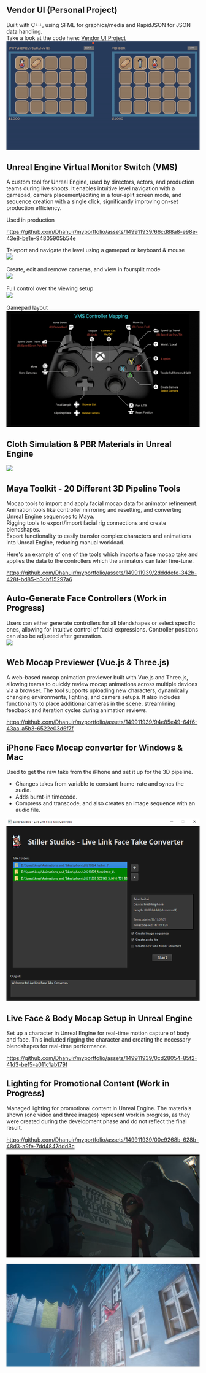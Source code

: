 ## Vendor UI (Personal Project)
Built with C++, using SFML for graphics/media and RapidJSON for JSON data handling.<br />
Take a look at the code here: [Vendor UI Project](https://github.com/Dhanuir/myportfolio/tree/main/ProjectImages/SFML/Code)<br />
![](ProjectImages/SFML/Inventory.gif)

## Unreal Engine Virtual Monitor Switch (VMS)
A custom tool for Unreal Engine, used by directors, actors, and production teams during live shoots. It enables intuitive level navigation with a gamepad, camera placement/editing in a four-split screen mode, and sequence creation with a single click, significantly improving on-set production efficiency. <br />

Used in production

https://github.com/Dhanuir/myportfolio/assets/149911939/66cd88a8-e98e-43e8-be1e-94805905b54e

Teleport and navigate the level using a gamepad or keyboard & mouse<br />
![](ProjectImages/VMS/gifs/VMS_Teleport.gif)

Create, edit and remove cameras, and view in foursplit mode<br />
![](ProjectImages/VMS/gifs/VMS_CreateCameras.gif)

Full control over the viewing setup<br />
![](ProjectImages/VMS/gifs/VMS_Foursplit.gif)

Gamepad layout<br />
![](ProjectImages/VMS/images/GamepadLayout.PNG)

## Cloth Simulation & PBR Materials in Unreal Engine
![](ProjectImages/cloth_sim/cloth_sim_01.gif)

## Maya Toolkit - 20 Different 3D Pipeline Tools
Mocap tools to import and apply facial mocap data for animator refinement.<br />
Animation tools like controller mirroring and resetting, and converting Unreal Engine sequences to Maya.<br />
Rigging tools to export/import facial rig connections and create blendshapes.<br />
Export functionality to easily transfer complex characters and animations into Unreal Engine, reducing manual workload.<br />

Here's an example of one of the tools which imports a face mocap take and applies the data to the controllers which the animators can later fine-tune.<br />

https://github.com/Dhanuir/myportfolio/assets/149911939/2ddddefe-342b-428f-bd85-b3cbf15297a6

## Auto-Generate Face Controllers (Work in Progress)
Users can either generate controllers for all blendshapes or select specific ones, allowing for intuitive control of facial expressions. Controller positions can also be adjusted after generation.<br />
![](ProjectImages/AutoFaceControllers/AutoFaceControllers_03.gif)

## Web Mocap Previewer (Vue.js & Three.js)
A web-based mocap animation previewer built with Vue.js and Three.js, allowing teams to quickly review mocap animations across multiple devices via a browser. The tool supports uploading new characters, dynamically changing environments, lighting, and camera setups. It also includes functionality to place additional cameras in the scene, streamlining feedback and iteration cycles during animation reviews.<br />

https://github.com/Dhanuir/myportfolio/assets/149911939/94e85e49-64f6-43aa-a5b3-6522e03d6f7f

## iPhone Face Mocap converter for Windows & Mac
Used to get the raw take from the iPhone and set it up for the 3D pipeline.<br />
- Changes takes from variable to constant frame-rate and syncs the audio.<br />
- Adds burnt-in timecode.<br />
- Compress and transcode, and also creates an image sequence with an audio file.<br />

![](ProjectImages/TakeConverter/TakeConverter.PNG)

## Live Face & Body Mocap Setup in Unreal Engine 
Set up a character in Unreal Engine for real-time motion capture of body and face. This included rigging the character and creating the necessary blendshapes for real-time performance.<br />

https://github.com/Dhanuir/myportfolio/assets/149911939/0cd28054-85f2-41d3-bef5-a011c1ab179f

## Lighting for Promotional Content (Work in Progress)
Managed lighting for promotional content in Unreal Engine. The materials shown (one video and three images) represent work in progress, as they were created during the development phase and do not reflect the final result.<br />

https://github.com/Dhanuir/myportfolio/assets/149911939/00e9268b-628b-48d3-a9fe-7dd4847ddd3c

![](ProjectImages/Lighting/alley_01.png)

![](ProjectImages/Lighting/flying_03.png)
